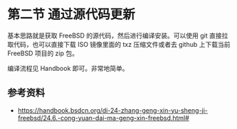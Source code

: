# 第二节 通过源代码更新


基本思路就是获取 FreeBSD 的源代码，然后进行编译安装。可以使用 git 直接拉取代码，也可以直接下载 ISO 镜像里面的 txz 压缩文件或者去 github 上下载当前 FreeBSD 项目的 zip 包。

编译流程见 Handbook 即可。非常地简单。

## 参考资料

 - <https://handbook.bsdcn.org/di-24-zhang-geng-xin-yu-sheng-ji-freebsd/24.6.-cong-yuan-dai-ma-geng-xin-freebsd.html#>
